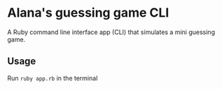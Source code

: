 # Alana's guessing game CLI
A Ruby command line interface app (CLI) that simulates a mini guessing game. 

## Usage
Run `ruby app.rb` in the terminal
